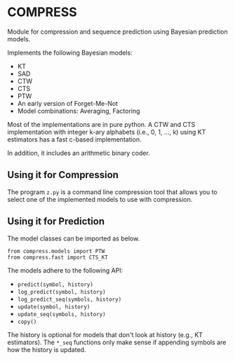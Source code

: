 COMPRESS
========

Module for compression and sequence prediction using Bayesian prediction models.

Implements the following Bayesian models:
- KT 
- SAD 
- CTW
- CTS
- PTW
- An early version of Forget-Me-Not
- Model combinations: Averaging, Factoring

Most of the implementations are in pure python.  A CTW and CTS implementation
with integer k-ary alphabets (i.e., 0, 1, ..., k) using KT estimators has a
fast c-based implementation.

In addition, it includes an arithmetic binary coder.

Using it for Compression
------------------------

The program `z.py` is a command line compression tool that allows you to
select one of the implemented models to use with compression.

Using it for Prediction 
-----------------------

The model classes can be imported as below.

```
from compress.models import PTW
from compress.fast import CTS_KT
```

The models adhere to the following API:
- `predict(symbol, history)`
- `log_predict(symbol, history)`
- `log_predict_seq(symbols, history)`
- `update(symbol, history)`
- `update_seq(symbols, history)`
- `copy()`

The history is optional for models that don't look at history (e.g., KT
estimators).  The `*_seq` functions only make sense if appending symbols are how
the history is updated.






